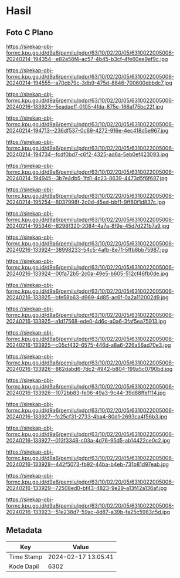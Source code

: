 # Hasil

## Foto C Plano

https://sirekap-obj-formc.kpu.go.id/d9a6/pemilu/pdpr/63/10/02/20/05/6310022005006-20240214-194354--e82a58f4-ac57-4b45-b3cf-4fe60ee9ef9c.jpg

https://sirekap-obj-formc.kpu.go.id/d9a6/pemilu/pdpr/63/10/02/20/05/6310022005006-20240214-194555--a70cb79c-3db9-475d-8846-700600ebbdc7.jpg

https://sirekap-obj-formc.kpu.go.id/d9a6/pemilu/pdpr/63/10/02/20/05/6310022005006-20240216-133923--5eadaeff-0105-4fda-875e-166a175bc22f.jpg

https://sirekap-obj-formc.kpu.go.id/d9a6/pemilu/pdpr/63/10/02/20/05/6310022005006-20240214-194713--236df537-0c69-4272-916e-4ec418d5e967.jpg

https://sirekap-obj-formc.kpu.go.id/d9a6/pemilu/pdpr/63/10/02/20/05/6310022005006-20240214-194734--fcdf0bd7-c6f2-4325-ad6a-5eb0ef423093.jpg

https://sirekap-obj-formc.kpu.go.id/d9a6/pemilu/pdpr/63/10/02/20/05/6310022005006-20240214-194945--3b7e4db5-1fd1-4c23-8639-4473d5f6f687.jpg

https://sirekap-obj-formc.kpu.go.id/d9a6/pemilu/pdpr/63/10/02/20/05/6310022005006-20240214-195254--8037998f-2c0d-45ed-bbf1-9ff80f1d837c.jpg

https://sirekap-obj-formc.kpu.go.id/d9a6/pemilu/pdpr/63/10/02/20/05/6310022005006-20240214-195346--8298f320-2084-4a7a-8f9e-45d7d221b7a9.jpg

https://sirekap-obj-formc.kpu.go.id/d9a6/pemilu/pdpr/63/10/02/20/05/6310022005006-20240216-133924--38998233-54c5-4afb-8e71-5ffb8bb75987.jpg

https://sirekap-obj-formc.kpu.go.id/d9a6/pemilu/pdpr/63/10/02/20/05/6310022005006-20240216-133924--00fa72b5-2c0a-49e5-b605-512cf46fb0de.jpg

https://sirekap-obj-formc.kpu.go.id/d9a6/pemilu/pdpr/63/10/02/20/05/6310022005006-20240216-133925--bfe58b63-d969-4d85-ac6f-0a2a112002d9.jpg

https://sirekap-obj-formc.kpu.go.id/d9a6/pemilu/pdpr/63/10/02/20/05/6310022005006-20240216-133925--a1d17568-ede0-4d6c-a0a6-3faf5ea75913.jpg

https://sirekap-obj-formc.kpu.go.id/d9a6/pemilu/pdpr/63/10/02/20/05/6310022005006-20240216-133925--c05cf432-6575-446d-a8a6-226a56ad70e3.jpg

https://sirekap-obj-formc.kpu.go.id/d9a6/pemilu/pdpr/63/10/02/20/05/6310022005006-20240216-133926--862dabd6-7dc2-4942-b804-199a5c0790bd.jpg

https://sirekap-obj-formc.kpu.go.id/d9a6/pemilu/pdpr/63/10/02/20/05/6310022005006-20240216-133926--1072bb83-fe06-49a3-9c44-39d88ffef114.jpg

https://sirekap-obj-formc.kpu.go.id/d9a6/pemilu/pdpr/63/10/02/20/05/6310022005006-20240216-133927--fc25cf31-2733-4ba4-80d1-2693ca4f56b3.jpg

https://sirekap-obj-formc.kpu.go.id/d9a6/pemilu/pdpr/63/10/02/20/05/6310022005006-20240216-133927--013f3348-c03a-4d76-95d5-ab14422ce0c2.jpg

https://sirekap-obj-formc.kpu.go.id/d9a6/pemilu/pdpr/63/10/02/20/05/6310022005006-20240216-133928--442f5073-fb92-44ba-b4eb-731b81d97eab.jpg

https://sirekap-obj-formc.kpu.go.id/d9a6/pemilu/pdpr/63/10/02/20/05/6310022005006-20240216-133929--72508ed0-bf43-4823-9e29-a13f42a136af.jpg

https://sirekap-obj-formc.kpu.go.id/d9a6/pemilu/pdpr/63/10/02/20/05/6310022005006-20240216-133923--51e238d7-59ac-4d87-a39b-fa25c5983c5d.jpg


## Metadata

| Key        | Value               |
| ---------- | ------------------- |
| Time Stamp | 2024-02-17 13:05:41 |
| Kode Dapil | 6302                |



